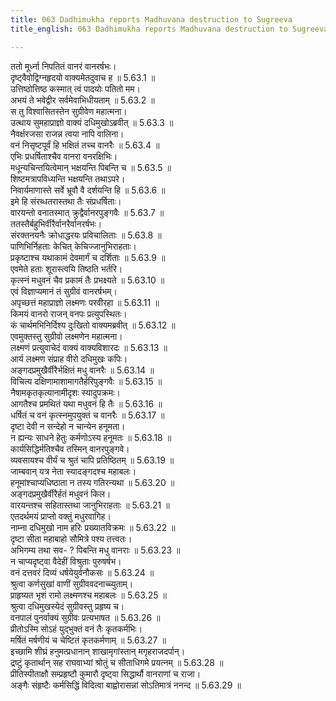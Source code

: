```yaml
---
title: 063 Dadhimukha reports Madhuvana destruction to Sugreeva
title_english: 063 Dadhimukha reports Madhuvana destruction to Sugreeva

---
```

<div class="audioEmbed"  caption="श्रीराम-हरिसीताराममूर्ति-घनपाठिभ्यां वचनम्" src="https://archive.org/download/Ramayana-recitation-Sriram-harisItArAmamUrti-Ghanapaati-v2/Kanda_5/Kanda_5_SK-063-Dadhimukha_reports_Madhuvana_destruction_to_Sugreeva.mp3"></div>

  
ततो मूर्ध्ना निपतितं वानरं वानरर्षभः।  
दृष्ट्वैवोद्विग्नहृदयो वाक्यमेतदुवाच ह ॥ 5.63.1 ॥   
उत्तिष्ठोत्तिष्ठ कस्मात् त्वं पादयोः पतितो मम।  
अभयं ते भवेद्वीर सर्वमेवाभिधीयताम् ॥ 5.63.2 ॥   
स तु विश्वासितस्तेन सुग्रीवेण महात्मना।  
उत्थाय सुमहाप्राज्ञो वाक्यं दधिमुखोऽब्रवीत् ॥ 5.63.3 ॥   
नैवर्क्षरजसा राजन्न त्वया नापि वालिना।  
वनं निसृष्टपूर्वं हि भक्षितं तच्च वानरैः ॥ 5.63.4 ॥   
एभिः प्रधर्षिताश्चैव वानरा वनरक्षिभिः।  
मधून्यचिन्तयित्वेमान् भक्षयन्ति पिबन्ति च ॥ 5.63.5 ॥   
शिष्टमत्रापविध्यन्ति भक्षयन्ति तथाऽपरे।  
निवार्यमाणास्ते सर्वे भ्रूवौ वै दर्शयन्ति हि ॥ 5.63.6 ॥   
इमे हि संरब्धतरास्तथा तैः संप्रधर्षिताः।  
वारयन्तो वनातस्मात् क्रुद्वैर्वानरपुङ्गवैः ॥ 5.63.7 ॥   
ततस्तैर्बहुभिर्वीरैर्वानरैर्वानरर्षभः।  
संरक्तनयनैः क्रोधाद्धरयः प्रविचालिताः ॥ 5.63.8 ॥   
पाणिभिर्निहताः केचित् केचिज्जानुभिराहताः।  
प्रकृष्टाश्च यथाकामं देवमार्गं च दर्शिताः ॥ 5.63.9 ॥   
एवमेते हताः शूरास्त्वयि तिष्ठति भर्तरि।  
कृत्स्नं मधुवनं चैव प्रकामं तैः प्रभक्ष्यते ॥ 5.63.10 ॥   
एवं विज्ञाप्यमानं तं सुग्रीवं वानरर्षभम्।  
अपृच्छत्तं महाप्राज्ञो लक्ष्मणः परवीरहा ॥ 5.63.11 ॥   
किमयं वानरो राजन् वनपः प्रत्युपस्थितः।  
कं चार्थमभिनिर्दिश्य दुःखितो वाक्यमब्रवीत् ॥ 5.63.12 ॥   
एवमुक्तस्तु सुग्रीवो लक्ष्मणेन महात्मना।  
लक्ष्मणं प्रत्युवाचेदं वाक्यं वाक्यविशारदः ॥ 5.63.13 ॥   
आर्य लक्ष्मण संप्राह वीरो दधिमुखः कपिः।  
अङ्गदप्रमुखैर्वीरैर्भक्षितं मधु वानरैः ॥ 5.63.14 ॥   
विचित्य दक्षिणामाशामागतैर्हरिपुङ्गवैः ॥ 5.63.15 ॥   
नैषामकृतकृत्यानामीदृशः स्यादुपक्रमः।  
आगतैश्च प्रमथितं यथा मधुवनं हि तैः ॥ 5.63.16 ॥   
धर्षितं च वनं कृत्स्नमुपयुक्तं च वानरैः ॥ 5.63.17 ॥   
दृष्टा देवी न सन्देहो न चान्येन हनूमता।  
न ह्यन्यः साधने हेतुः कर्मणोऽस्य हनूमतः ॥ 5.63.18 ॥   
कार्यसिद्धिर्मतिश्चैव तस्मिन् वानरपुङ्गवे।  
व्यवसायश्च वीर्यं च श्रुतं चापि प्रतिष्ठितम् ॥ 5.63.19 ॥   
जाम्बवान् यत्र नेता स्यादङ्गदश्च महाबलः।  
हनूमांश्चाप्यधिष्ठाता न तस्य गतिरन्यथा ॥ 5.63.20 ॥   
अङ्गदप्रमुखैर्वीरैर्हतं मधुवनं किल।  
वारयन्तश्च सहितास्तथा जानुभिराहताः ॥ 5.63.21 ॥   
एतदर्थमयं प्राप्तो वक्तुं मधुरवागिह।  
नाम्ना दधिमुखो नाम हरिः प्रख्यातविक्रमः ॥ 5.63.22 ॥   
दृष्टा सीता महाबाहो सौमित्रे पश्य तत्त्वतः।  
अभिगम्य तथा सव- ? पिबन्ति मधु वानराः ॥ 5.63.23 ॥   
न चाप्यदृष्ट्वा वैदेहीं विश्रुताः पुरुषर्षभ।  
वनं दत्तवरं दिव्यं धर्षयेयुर्वनौकसः ॥ 5.63.24 ॥   
श्रुत्वा कर्णसुखां वाणीं सुग्रीववदनाच्च्युताम्।  
प्राहृष्यत भृशं रामो लक्ष्मणश्च महाबलः ॥ 5.63.25 ॥   
श्रुत्वा दधिमुखस्येदं सुग्रीवस्तु प्रहृष्य च।  
वनपालं पुनर्वाक्यं सुग्रीवः प्रत्यभाषत ॥ 5.63.26 ॥   
प्रीतोऽस्मि सोऽहं युद्भुक्तं वनं तैः कृतकर्मभिः।  
मर्षितं मर्षणीयं च चेष्टितं कृतकर्मणाम् ॥ 5.63.27 ॥   
इच्छामि शीघ्रं हनुमत्प्रधानान् शाखामृगांस्तान् मगृहराजदर्पान्।  
द्रष्टुं कृतार्थान् सह राघवाभ्यां श्रोतुं च सीताधिगमे प्रयत्नम् ॥ 5.63.28 ॥   
प्रीतिस्पीताक्षौ सम्प्रहृष्टौ कुमारौ दृष्ट्वा सिद्धार्थौ वानराणां च राजा।  
अङ्गैः संहृष्टैः कर्मसिद्धिं विदित्वा बाह्वोरासन्नां सोऽतिमात्रं ननन्द ॥ 5.63.29 ॥   